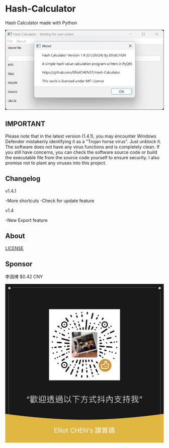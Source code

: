 # Hash-Calculator
Hash Calculator made with Python

![Hash Calculator](Hash_Calculator_v1.4.png)

## IMPORTANT
Please note that in the latest version (1.4.1), you may encounter Windows Defender mistakenly identifying it as a "Trojan horse virus". Just unblock it. The software does not have any virus functions and is completely clean. If you still have concerns, you can check the software source code or build the executable file from the source code yourself to ensure security. I also promise not to plant any viruses into this project.

## Changelog
v1.4.1

-More shortcuts
-Check for update feature

v1.4

-New Export feature

## About
[LICENSE](LICENSE.txt)

## Sponsor
李涵博 $0.42 CNY

![WeChat](WeChat.JPG)